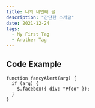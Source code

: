 ```yaml
---
title: 나의 네번째 글
description: "간단한 소개글"
date: 2021-12-24
tags:
  - My First Tag
  - Another Tag
---
```


## Code Example

```js:lib/_app.tsx {1,3-4} showLineNumbers
function fancyAlert(arg) {
  if (arg) {
    $.facebox({ div: "#foo" });
  }
}
```
